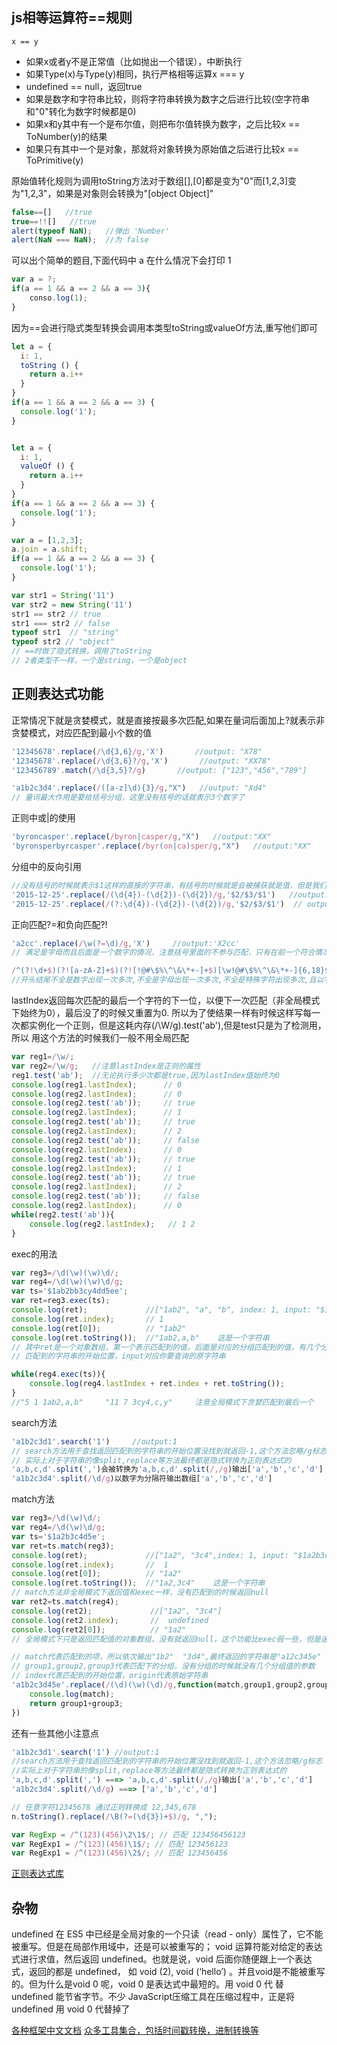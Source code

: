 ## js相等运算符==规则
`x == y`
- 如果x或者y不是正常值（比如抛出一个错误），中断执行
- 如果Type(x)与Type(y)相同，执行严格相等运算x === y
- undefined == null，返回true
- 如果是数字和字符串比较，则将字符串转换为数字之后进行比较(空字符串和"0"转化为数字时候都是0)
- 如果x和y其中有一个是布尔值，则把布尔值转换为数字，之后比较x == ToNumber(y)的结果
- 如果只有其中一个是对象，那就将对象转换为原始值之后进行比较x == ToPrimitive(y)

原始值转化规则为调用toString方法对于数组[],[0]都是变为"0"而[1,2,3]变为"1,2,3"，如果是对象则会转换为"[object Object]"
``` js
false==[]   //true
true==!![]   //true
alert(typeof NaN);   //弹出 'Number'
alert(NaN === NaN);  //为 false
```
可以出个简单的题目,下面代码中 a 在什么情况下会打印 1
``` js
var a = ?;
if(a == 1 && a == 2 && a == 3){
 	conso.log(1);
}
```
因为==会进行隐式类型转换会调用本类型toString或valueOf方法,重写他们即可
``` js
let a = {
  i: 1,
  toString () {
    return a.i++
  }
}
if(a == 1 && a == 2 && a == 3) {
  console.log('1');
}


let a = {
  i: 1,
  valueOf () {
    return a.i++
  }
}
if(a == 1 && a == 2 && a == 3) {
  console.log('1');
}

var a = [1,2,3];
a.join = a.shift;
if(a == 1 && a == 2 && a == 3) {
  console.log('1');
}

var str1 = String('11')
var str2 = new String('11')
str1 == str2 // true
str1 === str2 // false
typeof str1  // "string"
typeof str2 // "object"
// ==时做了隐式转换，调用了toString
// 2者类型不一样，一个是string，一个是object
```

## 正则表达式功能

正常情况下就是贪婪模式，就是直接按最多次匹配,如果在量词后面加上?就表示非贪婪模式，对应匹配到最小个数的值
``` js
'12345678'.replace(/\d{3,6}/g,'X')       //output: "X78"
'12345678'.replace(/\d{3,6}?/g,'X')       //output: "XX78"
'123456789'.match(/\d{3,5}?/g)       //output: ["123","456","789"]

'a1b2c3d4'.replace(/([a-z]\d){3}/g,"X")   //output: "Xd4"
// 量词最大作用是要给括号分组，这里没有括号的话就表示3个数字了
```

正则中或|的使用
``` js
'byroncasper'.replace(/byron|casper/g,"X")   //output:"XX"
'byronsperbyrcasper'.replace(/byr(on|ca)sper/g,"X")   //output:"XX"
```

分组中的反向引用
``` js
//没有括号的时候就表示$1这样的直接的字符串，有括号的时候就是会被捕获就是值，但是我们也可以在分组后面加?:就可以不被捕获
'2015-12-25'.replace(/(\d{4})-(\d{2})-(\d{2})/g,'$2/$3/$1')   //output:12/25/2015
'2015-12-25'.replace(/(?:\d{4})-(\d{2})-(\d{2})/g,'$2/$3/$1')  // output:25/$3/12
```

正向匹配?=和负向匹配?!
``` js
'a2cc'.replace(/\w(?=\d)/g,'X')     //output:'X2cc'
// 满足是字母而且后面是一个数字的情况，注意括号里面的不参与匹配，只有在前一个符合情况下才看匹配的那个后面是否符合

/^(?!\d+$)(?![a-zA-Z]+$)(?![!@#\$%\^\&\*+-]+$)[\w!@#\$%\^\&\*+-]{6,18}$/g
//开头结尾不全是数字出现一次多次,不全是字母出现一次多次,不全是特殊字符出现多次,且以字母数字特殊字符开头结尾的6到18位
```

lastIndex返回每次匹配的最后一个字符的下一位，以便下一次匹配（非全局模式下始终为0），最后没了的时候又重置为0.
所以为了使结果一样有时候这样写每一次都实例化一个正则，但是这耗内存(/\W/g).test('ab'),但是test只是为了检测用，所以
用这个方法的时候我们一般不用全局匹配
``` js
var reg1=/\w/;
var reg2=/\w/g;   //注意lastIndex是正则的属性
reg1.test('ab');  //无论执行多少次都是true,因为lastIndex值始终为0
console.log(reg1.lastIndex);      // 0
console.log(reg2.lastIndex);      // 0
console.log(reg2.test('ab'));     // true
console.log(reg2.lastIndex);      // 1
console.log(reg2.test('ab'));     // true
console.log(reg2.lastIndex);      // 2
console.log(reg2.test('ab'));     // false
console.log(reg2.lastIndex);      // 0
console.log(reg2.test('ab'));     // true
console.log(reg2.lastIndex);      // 1
console.log(reg2.test('ab'));     // true
console.log(reg2.lastIndex);      // 2
console.log(reg2.test('ab'));     // false
console.log(reg2.lastIndex);      // 0
while(reg2.test('ab')){
    console.log(reg2.lastIndex);   // 1 2
}
```

exec的用法
``` js
var reg3=/\d(\w)(\w)\d/;
var reg4=/\d(\w)(\w)\d/g;
var ts='$1ab2bb3cy4dd5ee';
var ret=reg3.exec(ts);
console.log(ret);             //["1ab2", "a", "b", index: 1, input: "$1ab2bb3cy4dd5ee"]
console.log(ret.index);       // 1
console.log(ret[0]);          // "1ab2"
console.log(ret.toString());  //"1ab2,a,b"    这是一个字符串
// 其中ret是一个对象数组，第一个表示匹配到的值，后面是对应的分组匹配到的值，有几个分组，就有几个这个值，index值对应
// 匹配到的字符串的开始位置，input对应你要查询的原字符串

while(reg4.exec(ts)){
    console.log(reg4.lastIndex + ret.index + ret.toString());
}
//"5 1 1ab2,a,b"     "11 7 3cy4,c,y"     注意全局模式下贪婪匹配到最后一个
```

search方法
``` js
'a1b2c3d1'.search('1')     //output:1
// search方法用于查找返回匹配到的字符串的开始位置没找到就返回-1,这个方法忽略/g标志
// 实际上对于字符串的像split,replace等方法最终都是隐式转换为正则表达式的
'a,b,c,d'.split(',')会被转换为'a,b,c,d'.split(/,/g)输出['a','b','c','d']
'a1b2c3d4'.split(/\d/g)以数字为分隔符输出数组['a','b','c','d']
```

match方法
``` js
var reg3=/\d(\w)\d/;
var reg4=/\d(\w)\d/g;
var ts='$1a2b3c4d5e';
var ret=ts.match(reg3);
console.log(ret);             //["1a2", "3c4",index: 1, input: "$1a2b3c4d5e"]
console.log(ret.index);       //  1
console.log(ret[0]);          // "1a2"
console.log(ret.toString());  //"1a2,3c4"    这是一个字符串
// match方法非全局模式下返回值和exec一样，没有匹配到的时候返回null
var ret2=ts.match(reg4);
console.log(ret2);             //["1a2", "3c4"]
console.log(ret2.index);       //  undefined
console.log(ret2[0]);          // "1a2"
// 全局模式下只是返回匹配值的对象数组，没有就返回null，这个功能比exec弱一些，但是速度快一些

// match代表匹配到的项，所以依次输出"1b2"  "3d4",最终返回的字符串是"a12c345e"
// group1,group2,group3代表匹配下的分组，没有分组的时候就没有几个分组值的参数
// index代表匹配到的开始位置，origin代表原始字符串
'a1b2c3d45e'.replace(/(\d)(\w)(\d)/g,function(match,group1,group2,group3,index,origin){
    console.log(match);
    return group1+group3;
})
```
还有一些其他小注意点
``` js
'a1b2c3d1'.search('1') //output:1
//search方法用于查找返回匹配到的字符串的开始位置没找到就返回-1,这个方法忽略/g标志
//实际上对于字符串的像split,replace等方法最终都是隐式转换为正则表达式的
'a,b,c,d'.split(',') ===> 'a,b,c,d'.split(/,/g)输出['a','b','c','d']
'a1b2c3d4'.split(/\d/g) ===> ['a','b','c','d']

// 任意字符12345678 通过正则转换成 12,345,678
n.toString().replace(/\B(?=(\d{3})+$)/g, ",");

var RegExp = /^(123)(456)\2\1$/; // 匹配 123456456123
var RegExp1 = /^(123)(456)\1$/; // 匹配 123456123
var RegExp1 = /^(123)(456)\2$/; // 匹配 123456456
```
[正则表达式库](https://github.com/any86/any-rule)

## 杂物
undefined 在 ES5 中已经是全局对象的一个只读（read - only）属性了，它不能被重写。但是在局部作用域中，还是可以被重写的；
void 运算符能对给定的表达式进行求值，然后返回 undefined。也就是说，void 后面你随便跟上一个表达式，返回的都是 undefined，
如 void (2), void (‘hello’) 。并且void是不能被重写的。但为什么是void 0 呢，void 0 是表达式中最短的。用 void 0 代
替 undefined 能节省字节。不少 JavaScript压缩工具在压缩过程中，正是将 undefined 用 void 0 代替掉了

[各种框架中文文档](https://docschina.org/)
[众多工具集合，包括时间戳转换，进制转换等](https://tool.lu/)








